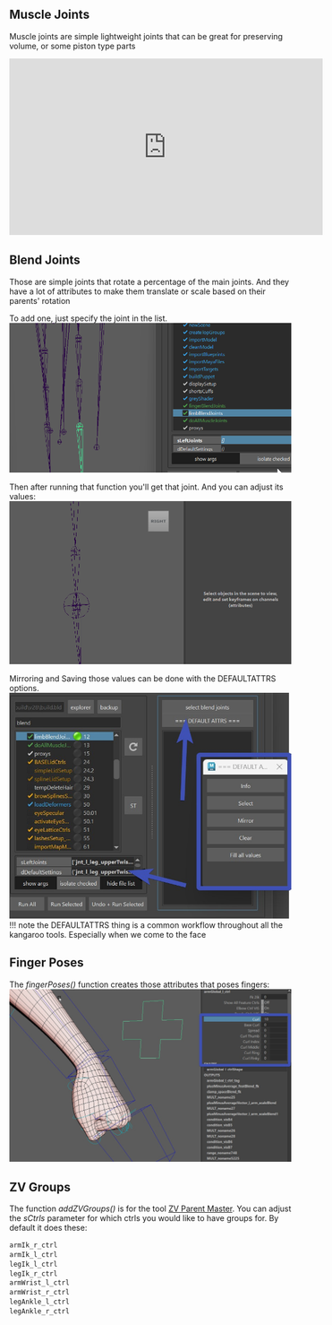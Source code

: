## Muscle Joints
Muscle joints are simple lightweight joints that can be great for preserving volume,
or some piston type parts
<iframe width="560" height="315"
src="https://www.youtube.com/embed/7A5NZNeP8vg"
title="YouTube video player" frameborder="0"
allow="accelerometer; autoplay; clipboard-write; encrypted-media; gyroscope; picture-in-picture"
allowfullscreen></iframe>


## Blend Joints
Those are simple joints that rotate a percentage of the main joints. And they have a lot of
attributes to make them translate or scale based on their parents' rotation

To add one, just specify the joint in the list.
![Alt text](../images/body_blendJointsAdd.gif)

Then after running that function you'll get that joint. And you can adjust its values:
![Alt text](../images/body_blendJoint.gif)

Mirroring and Saving those values can be done with the DEFAULTATTRS options.  
![Alt text](../images/body_blendJointsFill.jpg)
!!! note 
    the DEFAULTATTRS thing is a common workflow throughout all the kangaroo tools. Especially when
    we come to the face


## Finger Poses
The *fingerPoses()* function creates those attributes that poses fingers:   
![Alt text](../images/fingerPoses_fist.jpg)

## ZV Groups
The function *addZVGroups()* is for the tool [ZV Parent Master](https://apps.autodesk.com/MAYA/en/Detail/Index?id=3374365102069298437&appLang=en&os=Win64).
You can adjust the *sCtrls* parameter for which ctrls you would like to have groups for. 
By default it does these:
``` bash
armIk_r_ctrl
armIk_l_ctrl
legIk_l_ctrl
legIk_r_ctrl
armWrist_l_ctrl
armWrist_r_ctrl
legAnkle_l_ctrl
legAnkle_r_ctrl
```
